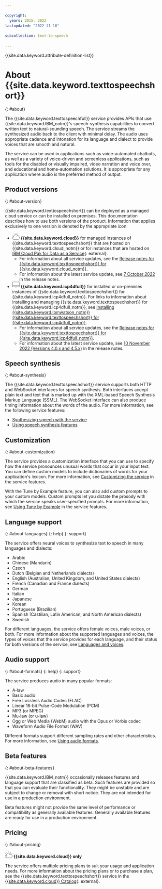 ```yaml
---

copyright:
  years: 2015, 2022
lastupdated: "2022-11-10"

subcollection: text-to-speech

---
```


{{site.data.keyword.attribute-definition-list}}

# About {{site.data.keyword.texttospeechshort}}
{: #about}

The {{site.data.keyword.texttospeechfull}} service provides APIs that use {{site.data.keyword.IBM_notm}}'s speech-synthesis capabilities to convert written text to natural-sounding speech. The service streams the synthesized audio back to the client with minimal delay.  The audio uses appropriate cadence and intonation for its language and dialect to provide voices that are smooth and natural.

The service can be used in applications such as voice-automated chatbots, as well as a variety of voice-driven and screenless applications, such as tools for the disabled or visually impaired, video narration and voice over, and educational and home-automation solutions. It is appropriate for any application where audio is the preferred method of output.

## Product versions
{: #about-version}

{{site.data.keyword.texttospeechshort}} can be deployed as a managed cloud service or can be installed on premises. This documentation describes how to use both versions of the product. Information that applies exclusively to one version is denoted by the appropriate icon:

-   ![IBM Cloud only](images/ibm-cloud.png) **{{site.data.keyword.cloud}}** for managed instances of {{site.data.keyword.texttospeechshort}} that are hosted on {{site.data.keyword.cloud_notm}} or for instances that are hosted on [IBM Cloud Pak for Data as a Service](https://dataplatform.cloud.ibm.com/docs/content/wsj/landings/wtts.html){: external}.
    -   For information about all service updates, see the [Release notes for {{site.data.keyword.texttospeechshort}} for {{site.data.keyword.cloud_notm}}](/docs/text-to-speech?topic=text-to-speech-release-notes).
    -   For information about the latest service update, see [7 October 2022](/docs/text-to-speech?topic=text-to-speech-release-notes#text-to-speech-7october2022) in the release notes.
-   ![Cloud Pak for Data only](images/cloud-pak.png) **{{site.data.keyword.icp4dfull}}** for installed or on-premises instances of {{site.data.keyword.texttospeechshort}} for {{site.data.keyword.icp4dfull_notm}}. For links to information about installing and managing {{site.data.keyword.texttospeechshort}} for {{site.data.keyword.icp4dfull_notm}}, see [Installing {{site.data.keyword.ibmwatson_notm}} {{site.data.keyword.texttospeechshort}} for {{site.data.keyword.icp4dfull_notm}}](/docs/text-to-speech?topic=text-to-speech-speech-install-data).
    -   For information about all service updates, see the [Release notes for {{site.data.keyword.texttospeechshort}} for {{site.data.keyword.icp4dfull_notm}}](/docs/text-to-speech?topic=text-to-speech-release-notes-data).
    -   For information about the latest service update, see [10 November 2022 (Versions 4.0.x and 4.5.x)](/docs/text-to-speech?topic=text-to-speech-release-notes-data#text-to-speech-data-10november2022) in the release notes.

## Speech synthesis
{: #about-synthesis}

The {{site.data.keyword.texttospeechshort}} service supports both HTTP and WebSocket interfaces for speech synthesis. Both interfaces accept plain text and text that is marked up with the XML-based Speech Synthesis Markup Language (SSML). The WebSocket interface can also produce timing information about the words of the audio. For more information, see the following service features:

-   [Synthesizing speech with the service](/docs/text-to-speech?topic=text-to-speech-service-features#features-synthesis-interfaces)
-   [Using speech synthesis features](/docs/text-to-speech?topic=text-to-speech-service-features#features-synthesis)

## Customization
{: #about-customization}

The service provides a customization interface that you can use to specify how the service pronounces unusual words that occur in your input text. You can define custom models to include dictionaries of words for your application's lexicon. For more information, see [Customizing the service](/docs/text-to-speech?topic=text-to-speech-service-features#features-customization) in the service features.

With the Tune by Example feature, you can also add custom prompts to your custom models. Custom prompts let you dictate the prosody with which the service speaks user-specified prompts. For more information, see [Using Tune by Example](/docs/text-to-speech?topic=text-to-speech-service-features#features-tune-by-example) in the service features.

## Language support
{: #about-languages}
{: help}
{: support}

The service offers neural voices to synthesize text to speech in many languages and dialects:

-   Arabic
-   Chinese (Mandarin)
-   Czech
-   Dutch (Belgian and Netherlands dialects)
-   English (Australian, United Kingdom, and United States dialects)
-   French (Canadian and France dialects)
-   German
-   Italian
-   Japanese
-   Korean
-   Portuguese (Brazilian)
-   Spanish (Castilian, Latin American, and North American dialects)
-   Swedish

For different languages, the service offers female voices, male voices, or both. For more information about the supported languages and voices, the types of voices that the service provides for each language, and their status for both versions of the service, see [Languages and voices](/docs/text-to-speech?topic=text-to-speech-voices).

## Audio support
{: #about-formats}
{: help}
{: support}

The service produces audio in many popular formats:

-   A-law
-   Basic audio
-   Free Lossless Audio Codec (FLAC)
-   Linear 16-bit Pulse-Code Modulation (PCM)
-   MP3 (or MPEG)
-   Mu-law (or u-law)
-   Ogg or Web Media (WebM) audio with the Opus or Vorbis codec
-   Waveform Audio File Format (WAV)

Different formats support different sampling rates and other characteristics. For more information, see [Using audio formats](/docs/text-to-speech?topic=text-to-speech-audio-formats).

## Beta features
{: #about-beta-features}

{{site.data.keyword.IBM_notm}} occasionally releases features and language support that are classified as beta. Such features are provided so that you can evaluate their functionality. They might be unstable and are subject to change or removal with short notice. They are not intended for use in a production environment.

Beta features might not provide the same level of performance or compatibility as generally available features. Generally available features are ready for use in a production environment.

## Pricing
{: #about-pricing}

![IBM Cloud only](images/ibm-cloud.png) **{{site.data.keyword.cloud}} only**

The service offers multiple pricing plans to suit your usage and application needs. For more information about the pricing plans or to purchase a plan, see the {{site.data.keyword.texttospeechshort}} service in the [{{site.data.keyword.cloud}} Catalog](https://{DomainName}/catalog/text-to-speech){: external}.
